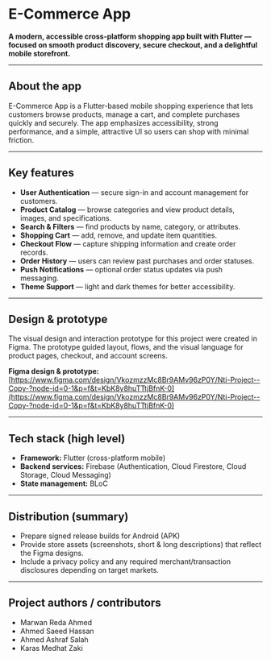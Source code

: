 # E-Commerce App

**A modern, accessible cross-platform shopping app built with Flutter — focused on smooth product discovery, secure checkout, and a delightful mobile storefront.**

---

## About the app

E-Commerce App is a Flutter-based mobile shopping experience that lets customers browse products, manage a cart, and complete purchases quickly and securely. The app emphasizes accessibility, strong performance, and a simple, attractive UI so users can shop with minimal friction.

---

## Key features

* **User Authentication** — secure sign-in and account management for customers.
* **Product Catalog** — browse categories and view product details, images, and specifications.
* **Search & Filters** — find products by name, category, or attributes.
* **Shopping Cart** — add, remove, and update item quantities.
* **Checkout Flow** — capture shipping information and create order records.
* **Order History** — users can review past purchases and order statuses.
* **Push Notifications** — optional order status updates via push messaging.
* **Theme Support** — light and dark themes for better accessibility.

---

## Design & prototype

The visual design and interaction prototype for this project were created in Figma. The prototype guided layout, flows, and the visual language for product pages, checkout, and account screens.

**Figma design & prototype:**
[https://www.figma.com/design/VkozmzzMc8Br9AMv96zP0Y/Nti-Project--Copy-?node-id=0-1&p=f&t=KbK8y8huTTtjBfnK-0](https://www.figma.com/design/VkozmzzMc8Br9AMv96zP0Y/Nti-Project--Copy-?node-id=0-1&p=f&t=KbK8y8huTTtjBfnK-0)

---

## Tech stack (high level)

* **Framework:** Flutter (cross-platform mobile)
* **Backend services:** Firebase (Authentication, Cloud Firestore, Cloud Storage, Cloud Messaging)
* **State management:** BLoC

---

## Distribution (summary)

* Prepare signed release builds for Android (APK)
* Provide store assets (screenshots, short & long descriptions) that reflect the Figma designs.
* Include a privacy policy and any required merchant/transaction disclosures depending on target markets.

---

## Project authors / contributors

* Marwan Reda Ahmed
* Ahmed Saeed Hassan
* Ahmed Ashraf Salah
* Karas Medhat Zaki


